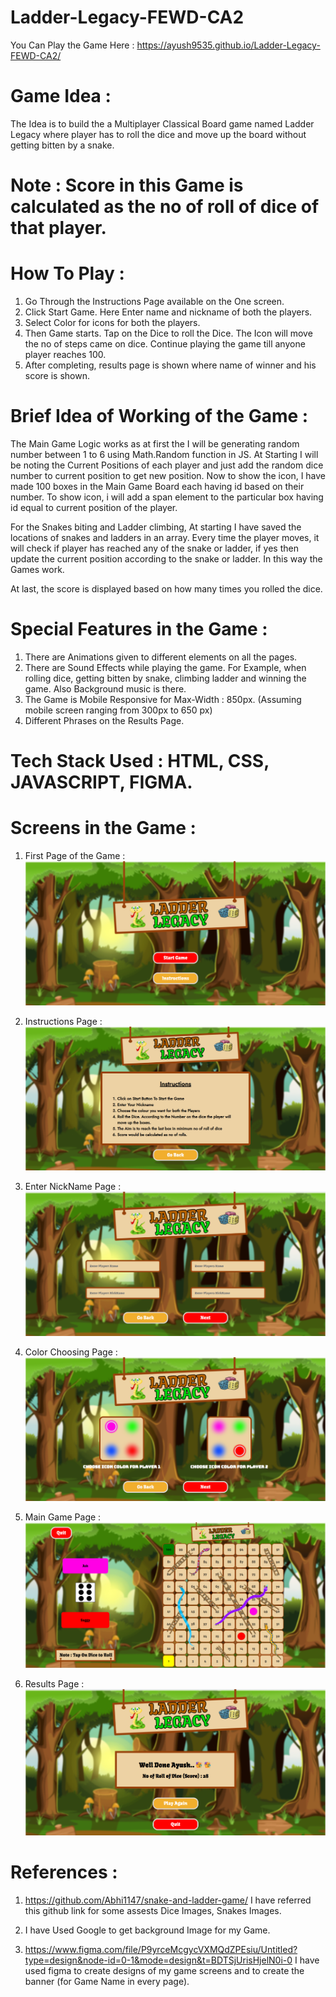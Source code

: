 # Ladder-Legacy-FEWD-CA2

You Can Play the Game Here : https://ayush9535.github.io/Ladder-Legacy-FEWD-CA2/

# Game Idea : 
The Idea is to build the a Multiplayer Classical Board game named Ladder Legacy where player has to roll the dice and move up the board without getting bitten by a snake. 


# Note : Score in this Game is calculated as the no of roll of dice of that player.


# How To Play : 
1. Go Through the Instructions Page available on the One screen. 
2. Click Start Game. Here Enter name and nickname of both the players.
3. Select Color for icons for both the players.
4. Then Game starts. Tap on the Dice to roll the Dice. The Icon will move the no of steps came on dice. Continue playing the game till anyone player reaches 100. 
5. After completing, results page is shown where name of winner and his score is shown.


# Brief Idea of Working of the Game : 
The Main Game Logic works as at first the I will be generating random number between 1 to 6 using Math.Random function in JS. At Starting I will be noting the Current Positions of each player and just add the random dice number to current position to get new position. Now to show the icon, I have made 100 boxes in the Main Game Board each having id based on their number. To show icon, i will add a span element to the particular box having id equal to current position of the player. 

For the Snakes biting and Ladder climbing, At starting I have saved the locations of snakes and ladders in an array. Every time the player moves, it will check if player has reached any of the snake or ladder, if yes then update the current position according to the snake or ladder. In this way the Games work. 

At last, the score is displayed based on how many times you rolled the dice.


# Special Features in the Game : 
1. There are Animations given to different elements on all the pages.
2. There are Sound Effects while playing the game. For Example, when rolling dice, getting bitten by snake, climbing ladder and winning the game. Also Background music is there.
3. The Game is Mobile Responsive for Max-Width : 850px. (Assuming mobile screen ranging from 300px to 650 px)
4. Different Phrases on the Results Page.


# Tech Stack Used : HTML, CSS, JAVASCRIPT, FIGMA.


# Screens in the Game : 
1. First Page of the Game : 
![Alt text](<./Images/First Page.png>)

2. Instructions Page : 
![Alt text](<./Images/Instructions Page.png>)

3. Enter NickName Page : 
![Alt text](<./Images/NickName Page.png>)

4. Color Choosing Page : 
![Alt text](<Images/Color Page.png>)

5. Main Game Page : 
![Alt text](<Images/Game Page.png>)

6. Results Page : 
![Alt text](<Images/Result Page.png>)


# References :
1. https://github.com/Abhi1147/snake-and-ladder-game/ 
I have referred this github link for some assests Dice Images, Snakes Images.

2. I have Used Google to get background Image for my Game. 

3. https://www.figma.com/file/P9yrceMcgycVXMQdZPEsiu/Untitled?type=design&node-id=0-1&mode=design&t=BDTSjUrisHjelN0i-0
I have used figma to create designs of my game screens and to create the banner (for Game Name in every page). 